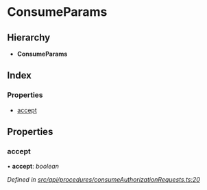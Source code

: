 # ConsumeParams

## Hierarchy

* **ConsumeParams**

## Index

### Properties

* [accept](consumeparams.md#accept)

## Properties

### accept

• **accept**: _boolean_

_Defined in_ [_src/api/procedures/consumeAuthorizationRequests.ts:20_](https://github.com/PolymathNetwork/polymesh-sdk/blob/959efb76/src/api/procedures/consumeAuthorizationRequests.ts#L20)

